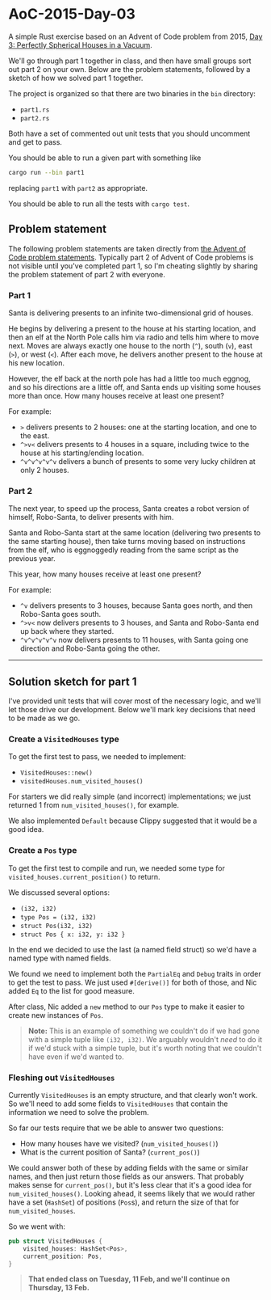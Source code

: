 # AoC-2015-Day-03

A simple Rust exercise based on an Advent of Code problem from 2015, [Day 3: Perfectly Spherical Houses in a Vacuum](https://adventofcode.com/2015/day/3).

We'll go through part 1 together in class, and then have small groups sort out part 2 on your own. Below are the problem statements, followed by a sketch of how we solved part 1 together.

The project is organized so that there are two binaries in the `bin` directory:

- `part1.rs`
- `part2.rs`

Both have a set of commented out unit tests that you should uncomment and get to pass.

You should be able to run a given part with something like

```bash
cargo run --bin part1
```

replacing `part1` with `part2` as appropriate.

You should be able to run all the tests with `cargo test`.

## Problem statement

The following problem statements are taken directly from [the Advent of Code problem statements](https://adventofcode.com/2015/day/3).
Typically part 2 of Advent of Code problems is not visible until you've completed part 1,
so I'm cheating slightly by sharing the problem statement of part 2 with everyone.

### Part 1

Santa is delivering presents to an infinite two-dimensional grid of houses.

He begins by delivering a present to the house at his starting location, and then
an elf at the North Pole calls him via radio and tells him where to move next.
Moves are always exactly one house to the north (`^`), south (`v`), east (`>`), or west (`<`).
After each move, he delivers another present to the house at his new location.

However, the elf back at the north pole has had a little too much eggnog, and so
his directions are a little off, and Santa ends up visiting some houses more than
once. How many houses receive at least one present?

For example:

- `>` delivers presents to 2 houses: one at the starting location, and one to the east.
- `^>v<` delivers presents to 4 houses in a square, including twice to the house at
  his starting/ending location.
- `^v^v^v^v^v` delivers a bunch of presents to some very lucky children at only 2 houses.

### Part 2

The next year, to speed up the process, Santa creates a robot version of himself,
Robo-Santa, to deliver presents with him.

Santa and Robo-Santa start at the same location (delivering two presents to the
same starting house), then take turns moving based on instructions from the elf,
who is eggnoggedly reading from the same script as the previous year.

This year, how many houses receive at least one present?

For example:

- `^v` delivers presents to 3 houses, because Santa goes north, and then Robo-Santa goes south.
- `^>v<` now delivers presents to 3 houses, and Santa and Robo-Santa end up back where
  they started.
- `^v^v^v^v^v` now delivers presents to 11 houses, with Santa going one direction and
  Robo-Santa going the other.

---

## Solution sketch for part 1

I've provided unit tests that will cover most of the necessary logic, and we'll let those
drive our development. Below we'll mark key decisions that need to be made as we go.

### Create a `VisitedHouses` type

To get the first test to pass, we needed to implement:

- `VisitedHouses::new()`
- `visitedHouses.num_visited_houses()`

For starters we did really simple (and incorrect) implementations; we just returned 1 from
`num_visited_houses()`, for example.

We also implemented `Default` because Clippy suggested
that it would be a good idea.

### Create a `Pos` type

To get the first test to compile and run, we needed some
type for `visited_houses.current_position()` to return.

We discussed several options:

- `(i32, i32)`
- `type Pos = (i32, i32)`
- `struct Pos(i32, i32)`
- `struct Pos { x: i32, y: i32 }`

In the end we decided to use the last (a named
field struct) so we'd have a named type with
named fields.

We found we need to implement both the `PartialEq` and
`Debug` traits in order to get the test to pass. We
just used `#[derive()]` for both of those, and
Nic added `Eq` to the list for good measure.

After class, Nic added a `new` method to our `Pos`
type to make it easier to create new instances of `Pos`.

> **Note:** This is an example of something we couldn't
> do if we had gone with a simple tuple like `(i32, i32)`.
> We arguably wouldn't _need_ to do it if we'd stuck with
> a simple tuple, but it's worth noting that we couldn't
> have even if we'd wanted to.

### Fleshing out `VisitedHouses`

Currently `VisitedHouses` is an empty structure, and
that clearly won't work. So we'll need to add some
fields to `VisitedHouses` that contain the information
we need to solve the problem.

So far our tests require that we be able to answer
two questions:

- How many houses have we visited? (`num_visited_houses()`)
- What is the current position of Santa? (`current_pos()`)

We could answer both of these by adding fields with the
same or similar names, and then just return those fields
as our answers. That probably makes sense for
`current_pos()`, but it's less clear that it's a good
idea for `num_visited_houses()`. Looking ahead, it
seems likely that we would rather have a set (`HashSet`)
of positions (`Pos`s), and return the size of that
for `num_visited_houses`.

So we went with:

```rust
pub struct VisitedHouses {
    visited_houses: HashSet<Pos>,
    current_position: Pos,
}
```

> **That ended class on Tuesday, 11 Feb, and we'll continue
on Thursday, 13 Feb.**

